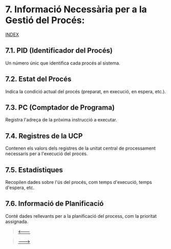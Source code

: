 # 7. Informació Necessària per a la Gestió del Procés:
[INDEX](00_Introduccio.md)
## 7.1. PID (Identificador del Procés)
Un número únic que identifica cada procés al sistema.
## 7.2. Estat del Procés
Indica la condició actual del procés (preparat, en execució, en espera, etc.).
## 7.3. PC (Comptador de Programa)
Registra l'adreça de la pròxima instrucció a executar.
## 7.4. Registres de la UCP
Contenen els valors dels registres de la unitat central de processament necessaris per a l'execució del procés.
## 7.5. Estadístiques
Recopilen dades sobre l'ús del procés, com temps d'execució, temps d'espera, etc.
## 7.6. Informació de Planificació
Conté dades rellevants per a la planificació del process, com la prioritat assignada.

> [<---](06_Planificacio_de_processos.md)
 
> [--->](08_Conclusio.md)
